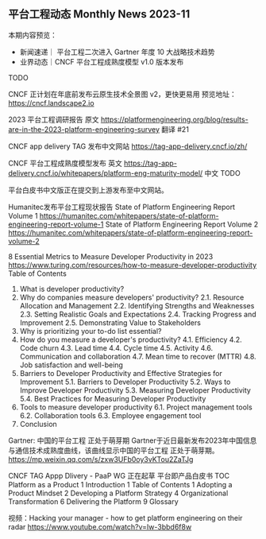 ## 平台工程动态 Monthly News 2023-11

本期内容预览：
- 新闻速递｜ 平台工程二次进入 Gartner 年度 10 大战略技术趋势
- 业界动态｜CNCF 平台工程成熟度模型 v1.0 版本发布

TODO

CNCF 正计划在年底前发布云原生技术全景图 v2，更快更易用
预览地址：https://cncf.landscape2.io

2023 平台工程调研报告
原文 https://platformengineering.org/blog/results-are-in-the-2023-platform-engineering-survey
翻译 #21

CNCF app delivery TAG 发布中文网站
https://tag-app-delivery.cncf.io/zh/

CNCF 平台工程成熟度模型发布
英文 https://tag-app-delivery.cncf.io/whitepapers/platform-eng-maturity-model/
中文 TODO

平台白皮书中文版正在提交到上游发布至中文网站。

Humanitec发布平台工程现状报告 
State of Platform Engineering Report Volume 1 https://humanitec.com/whitepapers/state-of-platform-engineering-report-volume-1
State of Platform Engineering Report Volume 2 https://humanitec.com/whitepapers/state-of-platform-engineering-report-volume-2

8 Essential Metrics to Measure Developer Productivity in 2023
https://www.turing.com/resources/how-to-measure-developer-productivity
Table of Contents
1. What is developer productivity?
2. Why do companies measure developers' productivity?
2.1. Resource Allocation and Management
2.2. Identifying Strengths and Weaknesses
2.3. Setting Realistic Goals and Expectations
2.4. Tracking Progress and Improvement
2.5. Demonstrating Value to Stakeholders
3. Why is prioritizing your to-do list essential?
4. How do you measure a developer's productivity?
4.1. Efficiency
4.2. Code churn
4.3. Lead time
4.4. Cycle time
4.5. Activity
4.6. Communication and collaboration
4.7. Mean time to recover (MTTR)
4.8. Job satisfaction and well-being
5. Barriers to Developer Productivity and Effective Strategies for Improvement
5.1. Barriers to Developer Productivity
5.2. Ways to Improve Developer Productivity
5.3. Measuring Developer Productivity
5.4. Best Practices for Measuring Developer Productivity
6. Tools to measure developer productivity
6.1. Project management tools
6.2. Collaboration tools
6.3. Employee engagement tool
7. Conclusion

Gartner: 中国的平台工程 正处于萌芽期
Gartner于近日最新发布2023年中国信息与通信技术成熟度曲线，该曲线显示中国的平台工程 正处于萌芽期。
https://mp.weixin.qq.com/s/zxw3UFb0oy3vKTou2ZaTJg


CNCF TAG Appp Dlivery - PaaP WG 正在起草 平台即产品白皮书
TOC 
Platform as a Product 1
Introduction 1
Table of Contents 1
Adopting a Product Mindset 2
Developing a Platform Strategy 4
Organizational Transformation 6
Delivering the Platform 9
Glossary

视频：Hacking your manager - how to get platform engineering on their radar
https://www.youtube.com/watch?v=Iw-3bbd6f8w 

